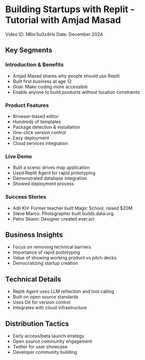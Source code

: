 # Building Startups with Replit - Tutorial with Amjad Masad
Video ID: NBsr3u0z4Hs
Date: December 2024

## Key Segments

### Introduction & Benefits
- Amjad Masad shares why people should use Replit
- Built first business at age 12
- Goal: Make coding more accessible
- Enable anyone to build products without location constraints

### Product Features
- Browser-based editor
- Hundreds of templates
- Package detection & installation
- One-click version control
- Easy deployment
- Cloud services integration

### Live Demo
- Built a scenic drives map application
- Used Replit Agent for rapid prototyping
- Demonstrated database integration
- Showed deployment process

### Success Stories
- Adil KH: Former teacher built Magic School, raised $20M
- Steve Marco: Photographer built builds.data.org
- Petro Skano: Designer created ever.art

## Business Insights
- Focus on removing technical barriers
- Importance of rapid prototyping
- Value of showing working product vs pitch decks
- Democratizing startup creation

## Technical Details
- Replit Agent uses LLM reflection and tool calling
- Built on open source standards
- Uses Git for version control
- Integrates with cloud infrastructure

## Distribution Tactics
- Early access/beta launch strategy
- Open source community engagement
- Twitter for user showcase
- Developer community building